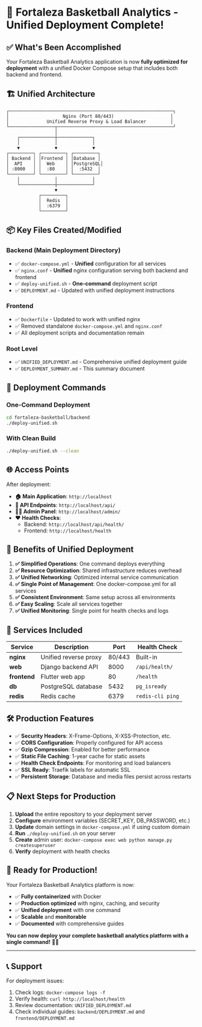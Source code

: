 # 🎉 Fortaleza Basketball Analytics - Unified Deployment Complete!

## ✅ What's Been Accomplished

Your Fortaleza Basketball Analytics application is now **fully optimized for deployment** with a unified Docker Compose setup that includes both backend and frontend.

## 🏗️ Unified Architecture

```
┌─────────────────────────────────────────────────────────────┐
│                    Nginx (Port 80/443)                     │
│              Unified Reverse Proxy & Load Balancer         │
└─────────────────┬───────────────────────────────────────────┘
                  │
    ┌─────────────┼─────────────┐
    │             │             │
    ▼             ▼             ▼
┌─────────┐ ┌─────────┐ ┌─────────┐
│ Backend │ │Frontend │ │Database │
│  API    │ │  Web    │ │PostgreSQL│
│ :8000   │ │  :80    │ │  :5432  │
└─────────┘ └─────────┘ └─────────┘
    │             │             │
    └─────────────┼─────────────┘
                  ▼
            ┌─────────┐
            │  Redis  │
            │  :6379  │
            └─────────┘
```

## 📦 Key Files Created/Modified

### Backend (Main Deployment Directory)
- ✅ `docker-compose.yml` - **Unified** configuration for all services
- ✅ `nginx.conf` - **Unified** nginx configuration serving both backend and frontend
- ✅ `deploy-unified.sh` - **One-command** deployment script
- ✅ `DEPLOYMENT.md` - Updated with unified deployment instructions

### Frontend
- ✅ `Dockerfile` - Updated to work with unified nginx
- ✅ Removed standalone `docker-compose.yml` and `nginx.conf`
- ✅ All deployment scripts and documentation remain

### Root Level
- ✅ `UNIFIED_DEPLOYMENT.md` - Comprehensive unified deployment guide
- ✅ `DEPLOYMENT_SUMMARY.md` - This summary document

## 🚀 Deployment Commands

### One-Command Deployment
```bash
cd fortaleza-basketball/backend
./deploy-unified.sh
```

### With Clean Build
```bash
./deploy-unified.sh --clean
```

## 🌐 Access Points

After deployment:
- **🏠 Main Application**: `http://localhost`
- **🔧 API Endpoints**: `http://localhost/api/`
- **👨‍💼 Admin Panel**: `http://localhost/admin/`
- **❤️ Health Checks**:
  - Backend: `http://localhost/api/health/`
  - Frontend: `http://localhost/health`

## 🎯 Benefits of Unified Deployment

1. **✅ Simplified Operations**: One command deploys everything
2. **✅ Resource Optimization**: Shared infrastructure reduces overhead
3. **✅ Unified Networking**: Optimized internal service communication
4. **✅ Single Point of Management**: One docker-compose.yml for all services
5. **✅ Consistent Environment**: Same setup across all environments
6. **✅ Easy Scaling**: Scale all services together
7. **✅ Unified Monitoring**: Single point for health checks and logs

## 🔧 Services Included

| Service | Description | Port | Health Check |
|---------|-------------|------|--------------|
| **nginx** | Unified reverse proxy | 80/443 | Built-in |
| **web** | Django backend API | 8000 | `/api/health/` |
| **frontend** | Flutter web app | 80 | `/health` |
| **db** | PostgreSQL database | 5432 | `pg_isready` |
| **redis** | Redis cache | 6379 | `redis-cli ping` |

## 🛠️ Production Features

- ✅ **Security Headers**: X-Frame-Options, X-XSS-Protection, etc.
- ✅ **CORS Configuration**: Properly configured for API access
- ✅ **Gzip Compression**: Enabled for better performance
- ✅ **Static File Caching**: 1-year cache for static assets
- ✅ **Health Check Endpoints**: For monitoring and load balancers
- ✅ **SSL Ready**: Traefik labels for automatic SSL
- ✅ **Persistent Storage**: Database and media files persist across restarts

## 📋 Next Steps for Production

1. **Upload** the entire repository to your deployment server
2. **Configure** environment variables (SECRET_KEY, DB_PASSWORD, etc.)
3. **Update** domain settings in `docker-compose.yml` if using custom domain
4. **Run** `./deploy-unified.sh` on your server
5. **Create** admin user: `docker-compose exec web python manage.py createsuperuser`
6. **Verify** deployment with health checks

## 🎉 Ready for Production!

Your Fortaleza Basketball Analytics platform is now:
- ✅ **Fully containerized** with Docker
- ✅ **Production optimized** with nginx, caching, and security
- ✅ **Unified deployment** with one command
- ✅ **Scalable** and **monitorable**
- ✅ **Documented** with comprehensive guides

**You can now deploy your complete basketball analytics platform with a single command!** 🏀🚀

---

## 📞 Support

For deployment issues:
1. Check logs: `docker-compose logs -f`
2. Verify health: `curl http://localhost/health`
3. Review documentation: `UNIFIED_DEPLOYMENT.md`
4. Check individual guides: `backend/DEPLOYMENT.md` and `frontend/DEPLOYMENT.md`
